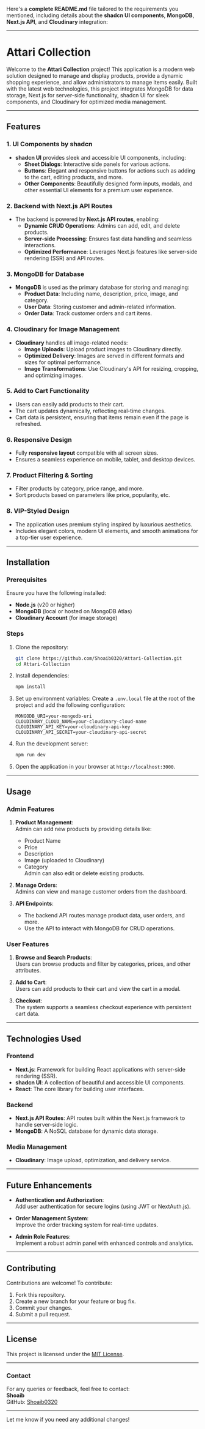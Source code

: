 Here's a **complete README.md** file tailored to the requirements you mentioned, including details about the **shadcn UI components**, **MongoDB**, **Next.js API**, and **Cloudinary** integration:

---

# Attari Collection  

Welcome to the **Attari Collection** project! This application is a modern web solution designed to manage and display products, provide a dynamic shopping experience, and allow administrators to manage items easily. Built with the latest web technologies, this project integrates MongoDB for data storage, Next.js for server-side functionality, shadcn UI for sleek components, and Cloudinary for optimized media management.

---

## Features  

### 1. **UI Components by shadcn**  
- **shadcn UI** provides sleek and accessible UI components, including:
  - **Sheet Dialogs**: Interactive side panels for various actions.
  - **Buttons**: Elegant and responsive buttons for actions such as adding to the cart, editing products, and more.
  - **Other Components**: Beautifully designed form inputs, modals, and other essential UI elements for a premium user experience.

### 2. **Backend with Next.js API Routes**  
- The backend is powered by **Next.js API routes**, enabling:
  - **Dynamic CRUD Operations**: Admins can add, edit, and delete products.
  - **Server-side Processing**: Ensures fast data handling and seamless interactions.
  - **Optimized Performance**: Leverages Next.js features like server-side rendering (SSR) and API routes.

### 3. **MongoDB for Database**  
- **MongoDB** is used as the primary database for storing and managing:
  - **Product Data**: Including name, description, price, image, and category.
  - **User Data**: Storing customer and admin-related information.
  - **Order Data**: Track customer orders and cart items.

### 4. **Cloudinary for Image Management**  
- **Cloudinary** handles all image-related needs:
  - **Image Uploads**: Upload product images to Cloudinary directly.
  - **Optimized Delivery**: Images are served in different formats and sizes for optimal performance.
  - **Image Transformations**: Use Cloudinary's API for resizing, cropping, and optimizing images.

### 5. **Add to Cart Functionality**  
- Users can easily add products to their cart.
- The cart updates dynamically, reflecting real-time changes.
- Cart data is persistent, ensuring that items remain even if the page is refreshed.

### 6. **Responsive Design**  
- Fully **responsive layout** compatible with all screen sizes.
- Ensures a seamless experience on mobile, tablet, and desktop devices.

### 7. **Product Filtering & Sorting**  
- Filter products by category, price range, and more.
- Sort products based on parameters like price, popularity, etc.

### 8. **VIP-Styled Design**  
- The application uses premium styling inspired by luxurious aesthetics.
- Includes elegant colors, modern UI elements, and smooth animations for a top-tier user experience.

---

## Installation  

### Prerequisites  
Ensure you have the following installed:
- **Node.js** (v20 or higher)
- **MongoDB** (local or hosted on MongoDB Atlas)
- **Cloudinary Account** (for image storage)

### Steps  

1. Clone the repository:  
   ```bash
   git clone https://github.com/Shoaib0320/Attari-Collection.git
   cd Attari-Collection
   ```

2. Install dependencies:  
   ```bash
   npm install
   ```

3. Set up environment variables:
   Create a `.env.local` file at the root of the project and add the following configuration:

   ```plaintext
   MONGODB_URI=your-mongodb-uri
   CLOUDINARY_CLOUD_NAME=your-cloudinary-cloud-name
   CLOUDINARY_API_KEY=your-cloudinary-api-key
   CLOUDINARY_API_SECRET=your-cloudinary-api-secret
   ```

4. Run the development server:  
   ```bash
   npm run dev
   ```

5. Open the application in your browser at `http://localhost:3000`.

---

## Usage

### Admin Features  

1. **Product Management**:  
   Admin can add new products by providing details like:
   - Product Name
   - Price
   - Description
   - Image (uploaded to Cloudinary)
   - Category  
   Admin can also edit or delete existing products.

2. **Manage Orders**:  
   Admins can view and manage customer orders from the dashboard.

3. **API Endpoints**:  
   - The backend API routes manage product data, user orders, and more.  
   - Use the API to interact with MongoDB for CRUD operations.

### User Features  

1. **Browse and Search Products**:  
   Users can browse products and filter by categories, prices, and other attributes.  

2. **Add to Cart**:  
   Users can add products to their cart and view the cart in a modal.

3. **Checkout**:  
   The system supports a seamless checkout experience with persistent cart data.

---

## Technologies Used  

### Frontend  
- **Next.js**: Framework for building React applications with server-side rendering (SSR).
- **shadcn UI**: A collection of beautiful and accessible UI components.
- **React**: The core library for building user interfaces.

### Backend  
- **Next.js API Routes**: API routes built within the Next.js framework to handle server-side logic.
- **MongoDB**: A NoSQL database for dynamic data storage.
  
### Media Management  
- **Cloudinary**: Image upload, optimization, and delivery service.

---

## Future Enhancements  

- **Authentication and Authorization**:  
  Add user authentication for secure logins (using JWT or NextAuth.js).

- **Order Management System**:  
  Improve the order tracking system for real-time updates.

- **Admin Role Features**:  
  Implement a robust admin panel with enhanced controls and analytics.

---

## Contributing  

Contributions are welcome! To contribute:
1. Fork this repository.
2. Create a new branch for your feature or bug fix.
3. Commit your changes.
4. Submit a pull request.

---

## License  

This project is licensed under the [MIT License](LICENSE).

---

### Contact  

For any queries or feedback, feel free to contact:  
**Shoaib**  
GitHub: [Shoaib0320](https://github.com/Shoaib0320)  

---  

Let me know if you need any additional changes!